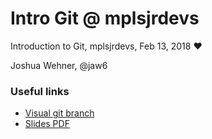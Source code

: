 # Intro Git @ mplsjrdevs

Introduction to Git, mplsjrdevs, Feb 13, 2018 ❤️

Joshua Wehner, @jaw6

### Useful links

* [Visual git branch](https://learngitbranching.js.org/?NODEMO)
* [Slides PDF](intro-to-git.pdf)
